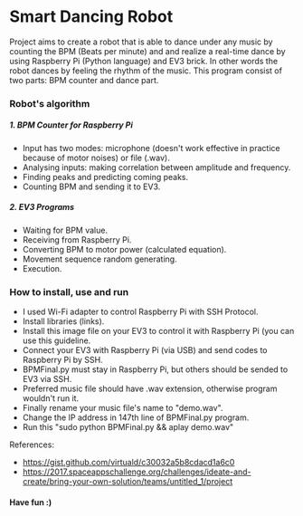 # Smart Dancing Robot

Project aims to create a robot that is able to dance under any music by counting the BPM (Beats per minute) and and realize a real-time dance by using Raspberry Pi (Python language) and EV3 brick. In other words the robot dances by feeling the rhythm of the music. This program consist of two parts: BPM counter and dance part. 


### Robot's algorithm
##### 1. BPM Counter for Raspberry Pi
-  Input has two modes: microphone (doesn't work effective in practice because of motor noises) or file (.wav).
-  Analysing inputs: making correlation between amplitude and frequency.
-  Finding peaks and predicting coming peaks.
-  Counting BPM and sending it to EV3.  
##### 2. EV3 Programs
- Waiting for BPM value.
- Receiving from Raspberry Pi.
- Converting BPM to motor power (calculated equation).
- Movement sequence random generating.
- Execution.
### How to install, use and run
- I used Wi-Fi adapter to control Raspberry Pi with SSH Protocol.
- Install libraries (links).
- Install this image file on your EV3 to control it with Raspberry Pi (you can use this guideline.
- Connect your EV3 with Raspberry Pi (via USB) and send codes to Raspberry Pi by SSH.
- BPMFinal.py must stay in Raspberry Pi, but others should be sended to EV3 via SSH.
- Preferred music file should have .wav extension, otherwise program wouldn't run it.
- Finally rename your music file's name to "demo.wav". 
- Change the IP address in 147th line of BPMFinal.py program.
- Run this "sudo python BPMFinal.py && aplay demo.wav"

References:
 - https://gist.github.com/virtuald/c30032a5b8cdacd1a6c0
 - https://2017.spaceappschallenge.org/challenges/ideate-and-create/bring-your-own-solution/teams/untitled_1/project


#### Have fun :) 

